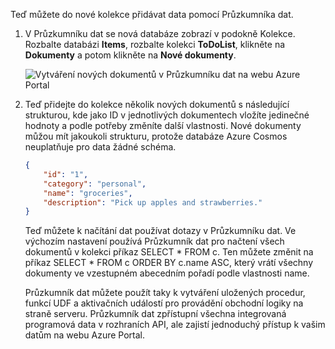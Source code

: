 Teď můžete do nové kolekce přidávat data pomocí Průzkumníka dat.

1. V Průzkumníku dat se nová databáze zobrazí v podokně Kolekce. Rozbalte databázi **Items**, rozbalte kolekci **ToDoList**, klikněte na **Dokumenty** a potom klikněte na **Nové dokumenty**. 

   ![Vytváření nových dokumentů v Průzkumníku dat na webu Azure Portal](./media/cosmosdb-create-sample-data/azure-cosmosdb-data-explorer-emulator-new-document.png)
  
2. Teď přidejte do kolekce několik nových dokumentů s následující strukturou, kde jako ID v jednotlivých dokumentech vložíte jedinečné hodnoty a podle potřeby změníte další vlastnosti. Nové dokumenty můžou mít jakoukoli strukturu, protože databáze Azure Cosmos neuplatňuje pro data žádné schéma.

     ```json
     {
         "id": "1",
         "category": "personal",
         "name": "groceries",
         "description": "Pick up apples and strawberries."
     }
     ```

     Teď můžete k načítání dat používat dotazy v Průzkumníku dat. Ve výchozím nastavení používá Průzkumník dat pro načtení všech dokumentů v kolekci příkaz SELECT * FROM c. Ten můžete změnit na příkaz SELECT * FROM c ORDER BY c.name ASC, který vrátí všechny dokumenty ve vzestupném abecedním pořadí podle vlastnosti name. 
 
     Průzkumník dat můžete použít taky k vytváření uložených procedur, funkcí UDF a aktivačních událostí pro provádění obchodní logiky na straně serveru. Průzkumník dat zpřístupní všechna integrovaná programová data v rozhraních API, ale zajistí jednoduchý přístup k vašim datům na webu Azure Portal.
